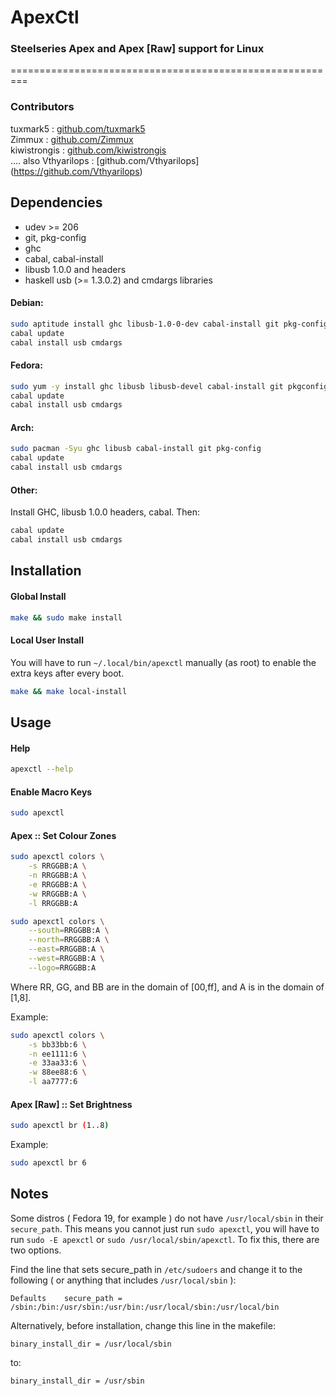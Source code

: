 # ApexCtl #

### Steelseries Apex and Apex [Raw] support for Linux ###

=========================================================

### Contributors ###
tuxmark5 : [github.com/tuxmark5](https://github.com/tuxmark5)  
Zimmux : [github.com/Zimmux](https://github.com/Zimmux)  
kiwistrongis : [github.com/kiwistrongis](https://github.com/kiwistrongis)  
.... also 
Vthyarilops : [github.com/Vthyarilops] (https://github.com/Vthyarilops)  

## Dependencies ##
 - udev >= 206
 - git, pkg-config
 - ghc
 - cabal, cabal-install
 - libusb 1.0.0 and headers
 - haskell usb (>= 1.3.0.2) and cmdargs libraries 

#### Debian: ####
```bash
sudo aptitude install ghc libusb-1.0-0-dev cabal-install git pkg-config
cabal update
cabal install usb cmdargs
```
#### Fedora: ####
```bash
sudo yum -y install ghc libusb libusb-devel cabal-install git pkgconfig
cabal update
cabal install usb cmdargs
```
#### Arch: ####
```bash
sudo pacman -Syu ghc libusb cabal-install git pkg-config
cabal update
cabal install usb cmdargs
```
#### Other: ####
Install GHC, libusb 1.0.0 headers, cabal. Then:
```bash
cabal update
cabal install usb cmdargs
```

## Installation ##

#### Global Install ####
```bash
make && sudo make install
```

#### Local User Install ####
You will have to run `~/.local/bin/apexctl` manually (as root) to enable the extra keys after every boot.
```bash
make && make local-install
```

## Usage ##

#### Help ####
```bash
apexctl --help
```

#### Enable Macro Keys ####
```bash
sudo apexctl
```

#### Apex :: Set Colour Zones ####
```bash
sudo apexctl colors \
	-s RRGGBB:A \
	-n RRGGBB:A \
	-e RRGGBB:A \
	-w RRGGBB:A \
	-l RRGGBB:A
```
```bash
sudo apexctl colors \
	--south=RRGGBB:A \
	--north=RRGGBB:A \
	--east=RRGGBB:A \
	--west=RRGGBB:A \
	--logo=RRGGBB:A
```
Where RR, GG, and BB are in the domain of [00,ff], and A is in the domain of [1,8].

Example:
```bash
sudo apexctl colors \
	-s bb33bb:6 \
	-n ee1111:6 \
	-e 33aa33:6 \
	-w 88ee88:6 \
	-l aa7777:6
```

#### Apex [Raw] :: Set Brightness ####
```bash
sudo apexctl br (1..8)
```
Example:
```bash
sudo apexctl br 6
```

## Notes ##
Some distros ( Fedora 19, for example ) do not have `/usr/local/sbin` in their `secure_path`. This means you cannot just run `sudo apexctl`, you will have to run `sudo -E apexctl` or `sudo /usr/local/sbin/apexctl`. To fix this, there are two options.

Find the line that sets secure_path in `/etc/sudoers` and change it to the following ( or anything that includes `/usr/local/sbin` ):
```
Defaults    secure_path = /sbin:/bin:/usr/sbin:/usr/bin:/usr/local/sbin:/usr/local/bin
```

Alternatively, before installation, change this line in the makefile:
```
binary_install_dir = /usr/local/sbin
```
to:
```
binary_install_dir = /usr/sbin
```
